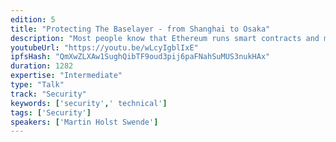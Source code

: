 ```yaml
---
edition: 5
title: "Protecting The Baselayer - from Shanghai to Osaka"
description: "Most people know that Ethereum runs smart contracts and move ether around. However, \"Ethereum Security\" involves a lot more than only smart contracts, mining difficulty and managing private keys. This is a talk about the base layer security. There is a peer-to-peer stack, with it's own separate discovery protocol and p2p protocol, which can be used for eclipse-, DoS- and amplification attacks. There's a consensus engine which encompasses a lot more than only the EVM. In this talk, Martin Holst Swende will talk about vulnerabilities, attacks and hotpatching the mainnet -- lesser known incidents, hiccups and close-calls that have occurred on the road from Shanghai (Devcon2) to Osaka (Devcon5)."
youtubeUrl: "https://youtu.be/wLcyIgblIxE"
ipfsHash: "QmXwZLXAw1SughQibTF9oud3pij6paFNahSuMUS3nukHAx"
duration: 1282
expertise: "Intermediate"
type: "Talk"
track: "Security"
keywords: ['security',' technical']
tags: ['Security']
speakers: ['Martin Holst Swende']
---
```

